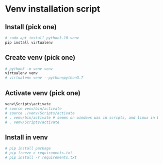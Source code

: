 # Venv installation script


## Install (pick one)
```bash
# sudo apt install python3.10-venv
pip install virtualenv
```

## Create venv (pick one)
```bash
# python3 -m venv venv  
virtualenv venv
# virtualenv venv --python=python3.7
```

## Activate venv (pick one)
```bash
venv\Scripts\activate 
# source venv/bin/activate
# source ./venv/Scripts/activate
# . venv/bin/activate # seems on windows was in scripts, and linux in binuname -a
# . venv/Scripts/activate
```

## Install in venv
```bash
# pip install package
# pip freeze > requirements.txt
# pip install -r requirements.txt
```

